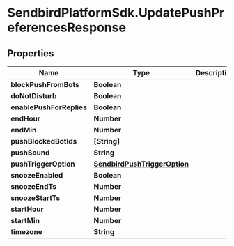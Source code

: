 # SendbirdPlatformSdk.UpdatePushPreferencesResponse

## Properties

Name | Type | Description | Notes
------------ | ------------- | ------------- | -------------
**blockPushFromBots** | **Boolean** |  | [optional] 
**doNotDisturb** | **Boolean** |  | [optional] 
**enablePushForReplies** | **Boolean** |  | [optional] 
**endHour** | **Number** |  | [optional] 
**endMin** | **Number** |  | [optional] 
**pushBlockedBotIds** | **[String]** |  | [optional] 
**pushSound** | **String** |  | [optional] 
**pushTriggerOption** | [**SendbirdPushTriggerOption**](SendbirdPushTriggerOption.md) |  | [optional] 
**snoozeEnabled** | **Boolean** |  | [optional] 
**snoozeEndTs** | **Number** |  | [optional] 
**snoozeStartTs** | **Number** |  | [optional] 
**startHour** | **Number** |  | [optional] 
**startMin** | **Number** |  | [optional] 
**timezone** | **String** |  | [optional] 


